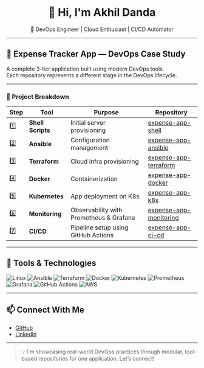 <h1 align="center">👋 Hi, I'm Akhil Danda</h1>

<p align="center">
🚀 DevOps Engineer | Cloud Enthusiast | CI/CD Automator  
</p>

---

## 💼 Expense Tracker App — DevOps Case Study

A complete 3-tier application built using modern DevOps tools.  
Each repository represents a different stage in the DevOps lifecycle.

---

### 🧩 Project Breakdown

| Step | Tool             | Purpose                                         | Repository |
|------|------------------|--------------------------------------------------|------------|
| 1️⃣ | **Shell Scripts** | Initial server provisioning                      | [expense-app-shell](https://github.com/akhildanda/expense-app-shell) |
| 2️⃣ | **Ansible**       | Configuration management                        | [expense-app-ansible](https://github.com/akhildanda/expense-app-ansible) |
| 3️⃣ | **Terraform**     | Cloud infra provisioning                        | [expense-app-terraform](https://github.com/akhildanda/expense-app-terraform) |
| 4️⃣ | **Docker**        | Containerization                                 | [expense-app-docker](https://github.com/akhildanda/expense-app-docker) |
| 5️⃣ | **Kubernetes**    | App deployment on K8s                            | [expense-app-k8s](https://github.com/akhildanda/expense-app-k8s) |
| 6️⃣ | **Monitoring**    | Observability with Prometheus & Grafana          | [expense-app-monitoring](https://github.com/akhildanda/expense-app-monitoring) |
| 7️⃣ | **CI/CD**         | Pipeline setup using GitHub Actions              | [expense-app-ci-cd](https://github.com/akhildanda/expense-app-ci-cd) |

---

## 🔧 Tools & Technologies

![Linux](https://img.shields.io/badge/Linux-FCC624?style=flat-square&logo=linux&logoColor=black)
![Ansible](https://img.shields.io/badge/Ansible-EE0000?style=flat-square&logo=ansible&logoColor=white)
![Terraform](https://img.shields.io/badge/Terraform-623CE4?style=flat-square&logo=terraform&logoColor=white)
![Docker](https://img.shields.io/badge/Docker-2496ED?style=flat-square&logo=docker&logoColor=white)
![Kubernetes](https://img.shields.io/badge/Kubernetes-326CE5?style=flat-square&logo=kubernetes&logoColor=white)
![Prometheus](https://img.shields.io/badge/Prometheus-E6522C?style=flat-square&logo=prometheus&logoColor=white)
![Grafana](https://img.shields.io/badge/Grafana-F46800?style=flat-square&logo=grafana&logoColor=white)
![GitHub Actions](https://img.shields.io/badge/GitHub_Actions-2088FF?style=flat-square&logo=github-actions&logoColor=white)
![AWS](https://img.shields.io/badge/AWS-232F3E?style=flat-square&logo=amazon-aws&logoColor=white)

---

## 📫 Connect With Me

- [GitHub](https://github.com/akhildanda)
- [LinkedIn](www.linkedin.com/in/akhil-reddy-aab10418b) 

---

> 💡 I'm showcasing real-world DevOps practices through modular, tool-based repositories for one application. Let’s connect!
